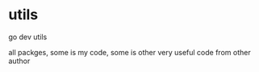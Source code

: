 # utils
go dev utils

all packges, some is my code, some is other very useful code from other author
